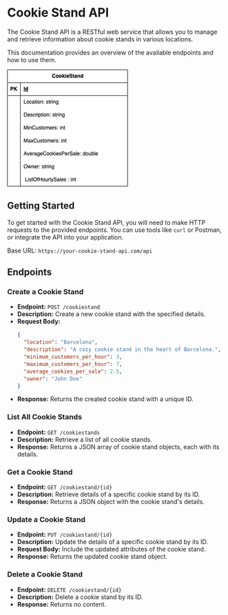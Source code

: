 
# Cookie Stand API

The Cookie Stand API is a RESTful web service that allows you to manage and retrieve information about cookie stands in various locations.

This documentation provides an overview of the available endpoints and how to use them.


![ERD](./CookieStandAPI.png)

## Getting Started

To get started with the Cookie Stand API, you will need to make HTTP requests to the provided endpoints. You can use tools like `curl` or Postman, or integrate the API into your application.

Base URL: `https://your-cookie-stand-api.com/api`

## Endpoints


### Create a Cookie Stand

- **Endpoint:** `POST /cookiestand`
- **Description:** Create a new cookie stand with the specified details.
- **Request Body:**
  ```json
  {
    "location": "Barcelona",
    "description": "A cozy cookie stand in the heart of Barcelona.",
    "minimum_customers_per_hour": 3,
    "maximum_customers_per_hour": 7,
    "average_cookies_per_sale": 2.5,
    "owner": "John Doe"
  }
  ```
- **Response:** Returns the created cookie stand with a unique ID.
  
### List All Cookie Stands

- **Endpoint:** `GET /cookiestands`
- **Description:** Retrieve a list of all cookie stands.
- **Response:** Returns a JSON array of cookie stand objects, each with its details.

### Get a Cookie Stand

- **Endpoint:** `GET /cookiestand/{id}`
- **Description:** Retrieve details of a specific cookie stand by its ID.
- **Response:** Returns a JSON object with the cookie stand's details.

### Update a Cookie Stand

- **Endpoint:** `PUT /cookiestand/{id}`
- **Description:** Update the details of a specific cookie stand by its ID.
- **Request Body:** Include the updated attributes of the cookie stand.
- **Response:** Returns the updated cookie stand object.

### Delete a Cookie Stand

- **Endpoint:** `DELETE /cookiestand/{id}`
- **Description:** Delete a cookie stand by its ID.
- **Response:** Returns no content.

